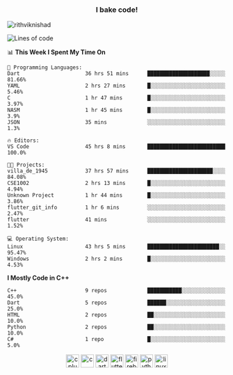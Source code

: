 <h3 align="center">I bake code!</h3>

<p align="left"> <img src="https://komarev.com/ghpvc/?username=rithviknishad" alt="rithviknishad" /> </p>

<!--START_SECTION:waka-->
![Lines of code](https://img.shields.io/badge/From%20Hello%20World%20I%27ve%20Written-688150%20lines%20of%20code-blue)

📊 **This Week I Spent My Time On** 

```text
💬 Programming Languages: 
Dart                     36 hrs 51 mins      ████████████████████░░░░░   81.66% 
YAML                     2 hrs 27 mins       █░░░░░░░░░░░░░░░░░░░░░░░░   5.46% 
C                        1 hr 47 mins        █░░░░░░░░░░░░░░░░░░░░░░░░   3.97% 
NASM                     1 hr 45 mins        █░░░░░░░░░░░░░░░░░░░░░░░░   3.9% 
JSON                     35 mins             ░░░░░░░░░░░░░░░░░░░░░░░░░   1.3%

🔥 Editors: 
VS Code                  45 hrs 8 mins       █████████████████████████   100.0%

🐱‍💻 Projects: 
villa_de_1945            37 hrs 57 mins      █████████████████████░░░░   84.08% 
CSE1002                  2 hrs 13 mins       █░░░░░░░░░░░░░░░░░░░░░░░░   4.94% 
Unknown Project          1 hr 44 mins        █░░░░░░░░░░░░░░░░░░░░░░░░   3.86% 
flutter_git_info         1 hr 6 mins         ░░░░░░░░░░░░░░░░░░░░░░░░░   2.47% 
flutter                  41 mins             ░░░░░░░░░░░░░░░░░░░░░░░░░   1.52%

💻 Operating System: 
Linux                    43 hrs 5 mins       ███████████████████████░░   95.47% 
Windows                  2 hrs 2 mins        █░░░░░░░░░░░░░░░░░░░░░░░░   4.53%

```

**I Mostly Code in C++** 

```text
C++                      9 repos             ███████████░░░░░░░░░░░░░░   45.0% 
Dart                     5 repos             ██████░░░░░░░░░░░░░░░░░░░   25.0% 
HTML                     2 repos             ██░░░░░░░░░░░░░░░░░░░░░░░   10.0% 
Python                   2 repos             ██░░░░░░░░░░░░░░░░░░░░░░░   10.0% 
C#                       1 repo              █░░░░░░░░░░░░░░░░░░░░░░░░   5.0%

```



<!--END_SECTION:waka-->

<p align="center">
  <img src="https://devicons.github.io/devicon/devicon.git/icons/cplusplus/cplusplus-original.svg" alt="cplusplus" width="30" height="30"/>
  <img src="https://devicons.github.io/devicon/devicon.git/icons/c/c-original.svg" alt="c" width="30" height="30"/>
  <img src="https://www.vectorlogo.zone/logos/dartlang/dartlang-icon.svg" alt="dart" width="30" height="30"/>
  <img src="https://www.vectorlogo.zone/logos/flutterio/flutterio-icon.svg" alt="flutter" width="30" height="30"/> 
  <img src="https://www.vectorlogo.zone/logos/firebase/firebase-icon.svg" alt="firebase" width="30" height="30"/> 
  <img src="https://devicons.github.io/devicon/devicon.git/icons/python/python-original.svg" alt="python" width="30" height="30"/> 
  <img src="https://devicons.github.io/devicon/devicon.git/icons/linux/linux-original.svg" alt="linux" width="30" height="30"/> 
</p>
